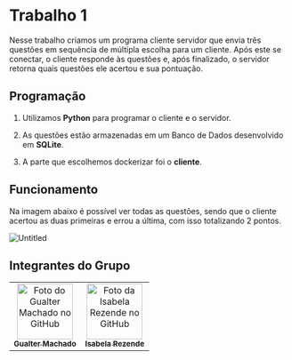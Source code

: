 # Trabalho 1

Nesse trabalho criamos um programa cliente servidor que envia três questões em sequência de múltipla escolha para um cliente. Após este se conectar, o cliente responde às questões e, após finalizado, o servidor retorna quais questões ele acertou e sua pontuação.

## Programação

1. Utilizamos **Python** para programar o cliente e o servidor.

2. As questões estão armazenadas em um Banco de Dados desenvolvido em **SQLite**.
    
3. A parte que escolhemos dockerizar foi o **cliente**.

## Funcionamento

Na imagem abaixo é possível ver todas as questões, sendo que o cliente acertou as duas primeiras e errou a última, com isso totalizando 2 pontos.

![Untitled](https://github.com/GualterMM/C115_Repositorio/assets/49520751/213f4707-4bba-473d-adba-ca15fd2593f7)


## Integrantes do Grupo

<table>
  <tr>
    <td align="center">
      <a href="https://github.com/GualterMM">
        <img src="https://avatars.githubusercontent.com/u/35864822?v=4" width="100px;" alt="Foto do Gualter Machado no GitHub"/><br>
        <sub>
          <b>Gualter Machado</b>
        </sub>
      </a>
    </td>
    <td align="center">
      <a href="https://github.com/IsabelaRezendeB">
        <img src="https://avatars.githubusercontent.com/u/49520751?v=4" width="100px;" alt="Foto da Isabela Rezende no GitHub"/><br>
        <sub>
          <b>Isabela Rezende</b>
        </sub>
      </a>
    </td>
  </tr>
</table>
